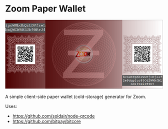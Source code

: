 # Zoom Paper Wallet

![Screenshot](/screenshot.png)

A simple client-side paper wallet (cold-storage) generator for Zoom.

Uses:
  * https://github.com/soldair/node-qrcode
  * https://github.com/bitpay/bitcore
